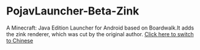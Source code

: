 # PojavLauncher-Beta-Zink
A Minecraft: Java Edition Launcher for Android based on Boardwalk.It adds the zink renderer, which was cut by the original author.
[Click here to switch to Chinese](docs/zh_CN.md)
